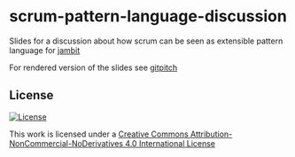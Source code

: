 # scrum-pattern-language-discussion

Slides for a discussion about how scrum can be seen as extensible pattern language
 for [jambit](https://www.jambit.com)

For rendered version of the slides see [gitpitch](https://gitpitch.com/nikkijuk/scrum-pattern-language-discussion/master?grs=github&t=moon)

## License
[![License](https://i.creativecommons.org/l/by-nc-nd/4.0/88x31.png)](http://creativecommons.org/licenses/by-nc-nd/4.0/)

This work is licensed under a [Creative Commons Attribution-NonCommercial-NoDerivatives 4.0 International License](http://creativecommons.org/licenses/by-nc-nd/4.0/)
